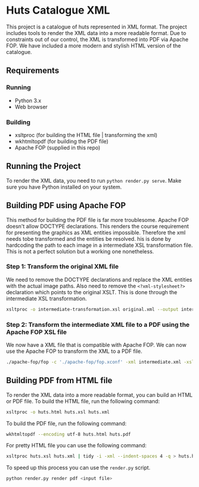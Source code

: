 # Huts Catalogue XML

This project is a catalogue of huts represented in XML format.
The project includes tools to render the XML data into a more readable format.
Due to constraints out of our control, the XML is transformed into PDF via Apache FOP.
We have included a more modern and stylish HTML version of the catalogue.

## Requirements

### Running
- Python 3.x
- Web browser

### Building
- xsltproc (for building the HTML file | transforming the xml)
- wkhtmltopdf (for building the PDF file)
- Apache FOP (supplied in this repo)

## Running the Project

To render the XML data, you need to run `python render.py serve`.
Make sure you have Python installed on your system.

## Building PDF using Apache FOP

This method for building the PDF file is far more troublesome.
Apache FOP doesn't allow DOCTYPE declarations.
This renders the course requirement for presenting the graphics as XML entities impossible.
Therefore the xml needs tobe transformed and the entities be resolved. 
his is done by hardcoding the path to each image in a intermediate XSL transformation file.
This is not a perfect solution but a working one nonetheless.

### Step 1: Transform the original XML file

We need to remove the DOCTYPE declarations and replace the XML entities with the actual image paths.
Also need to remove the `<?xml-stylesheet?>` declaration which points to the original XSLT.
This is done through the intermediate XSL transformation.

```bash
xsltproc -o intermediate-transformation.xsl original.xml --output intermediate.xml
```

### Step 2: Transform the intermediate XML file to a PDF using the Apache FOP XSL file

We now have a XML file that is compatible with Apache FOP.
We can now use the Apache FOP to transform the XML to a PDF file.

```bash
./apache-fop/fop -c './apache-fop/fop.xconf' -xml intermediate.xml -xsl pdf-fop.xsl -pdf output.pdf
```

## Building PDF from HTML file

To render the XML data into a more readable format, you can build an HTML or PDF file.
To build the HTML file, run the following command:

```bash
xsltproc -o huts.html huts.xsl huts.xml 
```

To build the PDF file, run the following command:

```bash
wkhtmltopdf --encoding utf-8 huts.html huts.pdf
```

For pretty HTML file you can use the following command:

```bash
xsltproc huts.xsl huts.xml | tidy -i -xml --indent-spaces 4 -q > huts.html
```

To speed up this process you can use the `render.py` script.
```bash
python render.py render pdf <input file>
```
